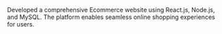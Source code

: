 Developed a comprehensive Ecommerce website using React.js, Node.js, and MySQL. The platform
enables seamless online shopping experiences for users.



